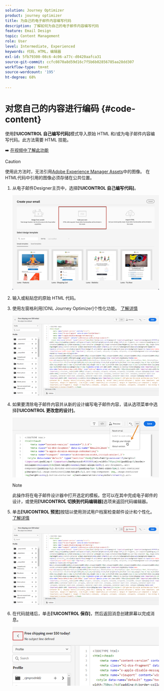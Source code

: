 ```yaml
---
solution: Journey Optimizer
product: journey optimizer
title: 为自己的电子邮件内容编写代码
description: 了解如何为自己的电子邮件内容编写代码
feature: Email Design
topic: Content Management
role: User
level: Intermediate, Experienced
keywords: 代码，HTML，编辑器
exl-id: 5fb79300-08c6-4c06-a77c-d0420aafca31
source-git-commit: ccfc0870a8d59d16c7f5b6b02856785aa28dd307
workflow-type: tm+mt
source-wordcount: '195'
ht-degree: 68%

---
```


# 对您自己的内容进行编码 {#code-content}

使用&#x200B;**[!UICONTROL 自己编写代码]**&#x200B;模式导入原始 HTML 和/或为电子邮件内容编写代码。此方法需要 HTML 技能。

➡️ [在视频中了解此功能](#video)

>[!CAUTION]
>
> 使用此方法时，无法引用[Adobe Experience Manager Assets](../integrations/assets.md)中的图像。 在HTML代码中引用的图像必须存储在公共位置。

1. 从电子邮件Designer主页中，选择&#x200B;**[!UICONTROL 自己编写代码]**。

   ![](assets/code-your-own.png)

1. 输入或粘贴您的原始 HTML 代码。

1. 使用左窗格利用[!DNL Journey Optimizer]个性化功能。 [了解详情](../personalization/personalize.md)

   ![](assets/code-editor.png)

1. 如果要清除电子邮件内容并从新的设计编写电子邮件内容，请从选项菜单中选择&#x200B;**[!UICONTROL 更改您的设计]**。

   ![](assets/code-editor-change-design.png)

   >[!NOTE]
   >
   >此操作将在电子邮件设计器中打开选定的模板。您可以在其中完成电子邮件的设计，或使用&#x200B;**[!UICONTROL 切换到代码编辑器]**&#x200B;选项来返回代码编辑器。

1. 单击&#x200B;**[!UICONTROL 预览]**&#x200B;按钮以使用测试用户档案检查邮件设计和个性化。 [了解详情](../content-management/preview-test.md)

   ![](assets/code-editor-preview.png)

1. 在代码就绪后，单击&#x200B;**[!UICONTROL 保存]**，然后返回消息创建屏幕以完成消息。

   ![](assets/code-editor-save.png)
